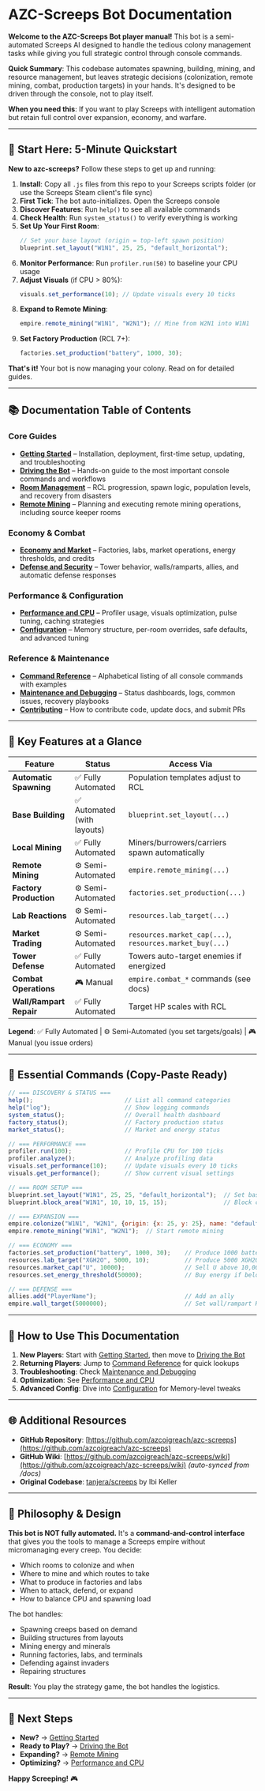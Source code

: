 # AZC-Screeps Bot Documentation

**Welcome to the AZC-Screeps Bot player manual!** This bot is a semi-automated Screeps AI designed to handle the tedious colony management tasks while giving you full strategic control through console commands.

**Quick Summary**: This codebase automates spawning, building, mining, and resource management, but leaves strategic decisions (colonization, remote mining, combat, production targets) in your hands. It's designed to be driven through the console, not to play itself.

**When you need this**: If you want to play Screeps with intelligent automation but retain full control over expansion, economy, and warfare.

---

## 🚀 Start Here: 5-Minute Quickstart

**New to azc-screeps?** Follow these steps to get up and running:

1. **Install**: Copy all `.js` files from this repo to your Screeps scripts folder (or use the Screeps Steam client's file sync)
2. **First Tick**: The bot auto-initializes. Open the Screeps console
3. **Discover Features**: Run `help()` to see all available commands
4. **Check Health**: Run `system_status()` to verify everything is working
5. **Set Up Your First Room**:
   ```javascript
   // Set your base layout (origin = top-left spawn position)
   blueprint.set_layout("W1N1", 25, 25, "default_horizontal");
   ```
6. **Monitor Performance**: Run `profiler.run(50)` to baseline your CPU usage
7. **Adjust Visuals** (if CPU > 80%):
   ```javascript
   visuals.set_performance(10); // Update visuals every 10 ticks
   ```
8. **Expand to Remote Mining**:
   ```javascript
   empire.remote_mining("W1N1", "W2N1"); // Mine from W2N1 into W1N1
   ```
9. **Set Factory Production** (RCL 7+):
   ```javascript
   factories.set_production("battery", 1000, 30);
   ```

**That's it!** Your bot is now managing your colony. Read on for detailed guides.

---

## 📚 Documentation Table of Contents

### Core Guides

- **[Getting Started](getting-started.md)** – Installation, deployment, first-time setup, updating, and troubleshooting
- **[Driving the Bot](driving-the-bot.md)** – Hands-on guide to the most important console commands and workflows
- **[Room Management](room-management.md)** – RCL progression, spawn logic, population levels, and recovery from disasters
- **[Remote Mining](remote-mining.md)** – Planning and executing remote mining operations, including source keeper rooms

### Economy & Combat

- **[Economy and Market](economy-and-market.md)** – Factories, labs, market operations, energy thresholds, and credits
- **[Defense and Security](defense-and-security.md)** – Tower behavior, walls/ramparts, allies, and automatic defense responses

### Performance & Configuration

- **[Performance and CPU](performance-and-cpu.md)** – Profiler usage, visuals optimization, pulse tuning, caching strategies
- **[Configuration](configuration.md)** – Memory structure, per-room overrides, safe defaults, and advanced tuning

### Reference & Maintenance

- **[Command Reference](reference-commands.md)** – Alphabetical listing of all console commands with examples
- **[Maintenance and Debugging](maintenance-and-debug.md)** – Status dashboards, logs, common issues, recovery playbooks
- **[Contributing](contributing.md)** – How to contribute code, update docs, and submit PRs

---

## 🎯 Key Features at a Glance

| Feature | Status | Access Via |
|---------|--------|------------|
| **Automatic Spawning** | ✅ Fully Automated | Population templates adjust to RCL |
| **Base Building** | ✅ Automated (with layouts) | `blueprint.set_layout(...)` |
| **Local Mining** | ✅ Fully Automated | Miners/burrowers/carriers spawn automatically |
| **Remote Mining** | ⚙️ Semi-Automated | `empire.remote_mining(...)` |
| **Factory Production** | ⚙️ Semi-Automated | `factories.set_production(...)` |
| **Lab Reactions** | ⚙️ Semi-Automated | `resources.lab_target(...)` |
| **Market Trading** | ⚙️ Semi-Automated | `resources.market_cap(...)`, `resources.market_buy(...)` |
| **Tower Defense** | ✅ Fully Automated | Towers auto-target enemies if energized |
| **Combat Operations** | 🎮 Manual | `empire.combat_*` commands (see docs) |
| **Wall/Rampart Repair** | ✅ Fully Automated | Target HP scales with RCL |

**Legend**: ✅ Fully Automated | ⚙️ Semi-Automated (you set targets/goals) | 🎮 Manual (you issue orders)

---

## 🔧 Essential Commands (Copy-Paste Ready)

```javascript
// === DISCOVERY & STATUS ===
help();                          // List all command categories
help("log");                     // Show logging commands
system_status();                 // Overall health dashboard
factory_status();                // Factory production status
market_status();                 // Market and energy status

// === PERFORMANCE ===
profiler.run(100);               // Profile CPU for 100 ticks
profiler.analyze();              // Analyze profiling data
visuals.set_performance(10);     // Update visuals every 10 ticks
visuals.get_performance();       // Show current visual settings

// === ROOM SETUP ===
blueprint.set_layout("W1N1", 25, 25, "default_horizontal");  // Set base origin
blueprint.block_area("W1N1", 10, 10, 15, 15);                // Block construction area

// === EXPANSION ===
empire.colonize("W1N1", "W2N1", {origin: {x: 25, y: 25}, name: "default_horizontal"});
empire.remote_mining("W1N1", "W2N1");  // Start remote mining

// === ECONOMY ===
factories.set_production("battery", 1000, 30);    // Produce 1000 batteries (priority 30)
resources.lab_target("XGH2O", 5000, 10);          // Produce 5000 XGH2O (priority 10)
resources.market_cap("U", 10000);                 // Sell U above 10,000 units
resources.set_energy_threshold(50000);            // Buy energy if below 50k

// === DEFENSE ===
allies.add("PlayerName");                         // Add an ally
empire.wall_target(5000000);                      // Set wall/rampart HP target
```

---

## 📖 How to Use This Documentation

1. **New Players**: Start with [Getting Started](getting-started.md), then move to [Driving the Bot](driving-the-bot.md)
2. **Returning Players**: Jump to [Command Reference](reference-commands.md) for quick lookups
3. **Troubleshooting**: Check [Maintenance and Debugging](maintenance-and-debug.md)
4. **Optimization**: See [Performance and CPU](performance-and-cpu.md)
5. **Advanced Config**: Dive into [Configuration](configuration.md) for Memory-level tweaks

---

## 🌐 Additional Resources

- **GitHub Repository**: [https://github.com/azcoigreach/azc-screeps](https://github.com/azcoigreach/azc-screeps)
- **GitHub Wiki**: [https://github.com/azcoigreach/azc-screeps/wiki](https://github.com/azcoigreach/azc-screeps/wiki) _(auto-synced from /docs)_
- **Original Codebase**: [tanjera/screeps](https://github.com/tanjera/screeps) by Ibi Keller

---

## 💬 Philosophy & Design

**This bot is NOT fully automated.** It's a **command-and-control interface** that gives you the tools to manage a Screeps empire without micromanaging every creep. You decide:

- Which rooms to colonize and when
- Where to mine and which routes to take
- What to produce in factories and labs
- When to attack, defend, or expand
- How to balance CPU and spawning load

The bot handles:

- Spawning creeps based on demand
- Building structures from layouts
- Mining energy and minerals
- Running factories, labs, and terminals
- Defending against invaders
- Repairing structures

**Result**: You play the strategy game, the bot handles the logistics.

---

## 🚦 Next Steps

- **New?** → [Getting Started](getting-started.md)
- **Ready to Play?** → [Driving the Bot](driving-the-bot.md)
- **Expanding?** → [Remote Mining](remote-mining.md)
- **Optimizing?** → [Performance and CPU](performance-and-cpu.md)

**Happy Screeping!** 🎮

